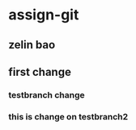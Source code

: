 # assign-git
## zelin bao
## first change
### testbranch change
### this is change on testbranch2



